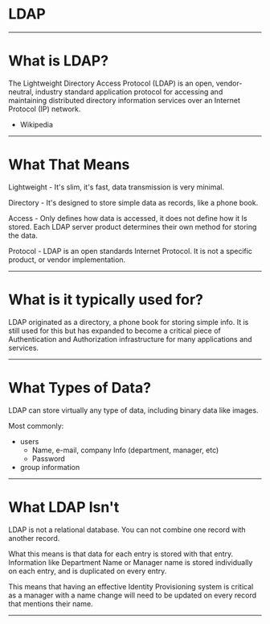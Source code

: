# LDAP

---

# What is LDAP?

  The Lightweight Directory Access Protocol (LDAP) is an open, vendor-neutral, industry standard application protocol for accessing and maintaining distributed directory information services over an Internet Protocol (IP) network.
  - Wikipedia

---

# What That Means

Lightweight - It's slim, it's fast, data transmission is very minimal.

Directory - It's designed to store simple data as records, like a phone book.

Access - Only defines how data is accessed, it does not define how it Is stored. Each LDAP server product determines their own method for storing the data.

Protocol - LDAP is an open standards Internet Protocol. It is not a specific product, or vendor implementation.

---

# What is it typically used for?

LDAP originated as a directory, a phone book for storing simple info. It is still used for this but has expanded to become a critical piece of Authentication and Authorization infrastructure for many applications and services.

---

# What Types of Data?

LDAP can store virtually any type of data, including binary data like images.

Most commonly:
  - users
    - Name, e-mail, company Info (department, manager, etc)
    - Password
  - group information

---

# What LDAP Isn't

LDAP is not a relational database. You can not combine one record with another record.

What this means is that data for each entry is stored with that entry. Information like Department Name or Manager name is stored individually on each entry, and is duplicated on every entry.

This means that having an effective Identity Provisioning system is critical as a manager with a name change will need to be updated on every record that mentions their name.

---

